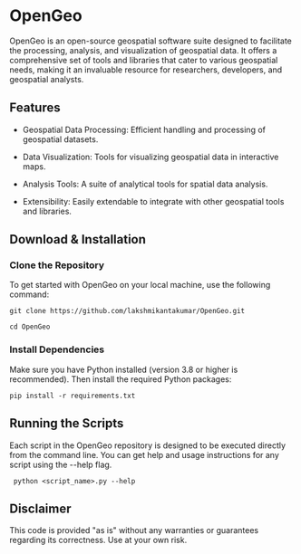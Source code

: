 # **OpenGeo**

OpenGeo is an open-source geospatial software suite designed to facilitate the processing, analysis, and visualization of geospatial data. It offers a comprehensive set of tools and libraries that cater to various geospatial needs, making it an invaluable resource for researchers, developers, and geospatial analysts.

## Features
- Geospatial Data Processing: Efficient handling and processing of geospatial datasets.

- Data Visualization: Tools for visualizing geospatial data in interactive maps.

- Analysis Tools: A suite of analytical tools for spatial data analysis.

- Extensibility: Easily extendable to integrate with other geospatial tools and libraries.

## **Download & Installation**
### Clone the Repository
To get started with OpenGeo on your local machine, use the following command:

```git clone https://github.com/lakshmikantakumar/OpenGeo.git```

```cd OpenGeo```
### Install Dependencies
Make sure you have Python installed (version 3.8 or higher is recommended). Then install the required Python packages:

```pip install -r requirements.txt```


## **Running the Scripts**
Each script in the OpenGeo repository is designed to be executed directly from the command line. You can get help and usage instructions for any script using the --help flag.

``` python <script_name>.py --help```


## **Disclaimer**

This code is provided "as is" without any warranties or guarantees regarding its correctness. Use at your own risk.
